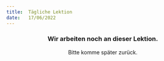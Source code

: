 ```yaml
---
title:  Tägliche Lektion
date:   17/06/2022
---
```


### <center>Wir arbeiten noch an dieser Lektion.</center>
<center>Bitte komme später zurück.</center>